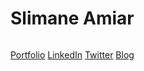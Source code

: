 # Slimane Amiar

<img src="https://github-readme-stats.vercel.app/api?username=amiarSlimane&&show_icons=true&count_private=true" alt="" role="presentation" />

<a href="https://amiarslimane.github.io/amiarSlimane">Portfolio</a>
<a href="https://www.linkedin.com/in/slimane-amiar">LinkedIn</a>
<a href="https://twitter.com/SlimaneAmiar">Twitter</a>
<a href="https://talamit.com">Blog</a>
